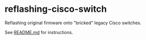 # reflashing-cisco-switch

Reflashing original firmware onto "bricked" legacy Cisco switches.

See [README.md](https://github.com/gsmitheidw/reflashing-cisco-switch/blob/master/Reflashing-Cisco-Switch-Serial.md) for instructions. 

